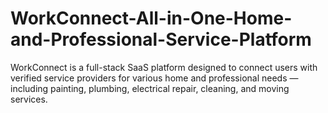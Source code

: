 # WorkConnect-All-in-One-Home-and-Professional-Service-Platform
WorkConnect is a full-stack SaaS platform designed to connect users with verified service providers for various home and professional needs — including painting, plumbing, electrical repair, cleaning, and moving services.
